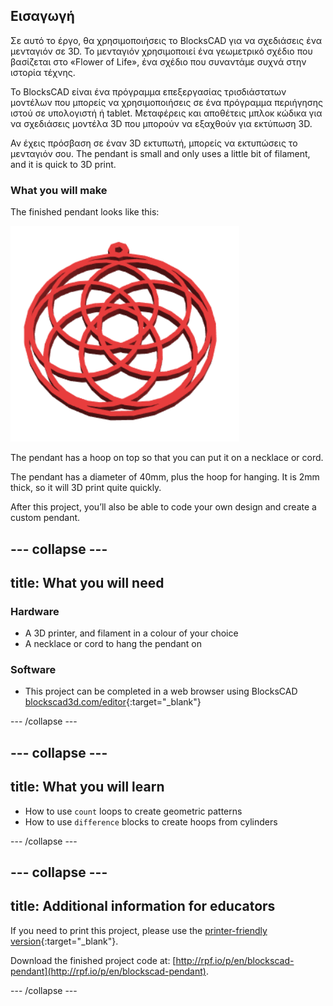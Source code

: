 ## Εισαγωγή

Σε αυτό το έργο, θα χρησιμοποιήσεις το BlocksCAD για να σχεδιάσεις ένα μενταγιόν σε 3D. Το μενταγιόν χρησιμοποιεί ένα γεωμετρικό σχέδιο που βασίζεται στο «Flower of Life», ένα σχέδιο που συναντάμε συχνά στην ιστορία τέχνης.

Το BlocksCAD είναι ένα πρόγραμμα επεξεργασίας τρισδιάστατων μοντέλων που μπορείς να χρησιμοποιήσεις σε ένα πρόγραμμα περιήγησης ιστού σε υπολογιστή ή tablet. Μεταφέρεις και αποθέτεις μπλοκ κώδικα για να σχεδιάσεις μοντέλα 3D που μπορούν να εξαχθούν για εκτύπωση 3D.

Αν έχεις πρόσβαση σε έναν 3D εκτυπωτή, μπορείς να εκτυπώσεις το μενταγιόν σου. The pendant is small and only uses a little bit of filament, and it is quick to 3D print.

### What you will make

The finished pendant looks like this:

![screenshot](images/pendant-finished.png)

The pendant has a hoop on top so that you can put it on a necklace or cord.

The pendant has a diameter of 40mm, plus the hoop for hanging. It is 2mm thick, so it will 3D print quite quickly.

After this project, you’ll also be able to code your own design and create a custom pendant.

--- collapse ---
---
title: What you will need
---

### Hardware

+ A 3D printer, and filament in a colour of your choice
+ A necklace or cord to hang the pendant on

### Software

+ This project can be completed in a web browser using BlocksCAD [blockscad3d.com/editor](https://www.blockscad3d.com/editor){:target="_blank"}

--- /collapse ---

--- collapse ---
---
title: What you will learn
---

+ How to use `count` loops to create geometric patterns
+ How to use `difference` blocks to create hoops from cylinders

--- /collapse ---

--- collapse ---
---
title: Additional information for educators
---

If you need to print this project, please use the [printer-friendly version](https://projects.raspberrypi.org/en/projects/blockscad-pendant/print){:target="_blank"}.

Download the finished project code at: [http://rpf.io/p/en/blockscad-pendant](http://rpf.io/p/en/blockscad-pendant).

--- /collapse ---
